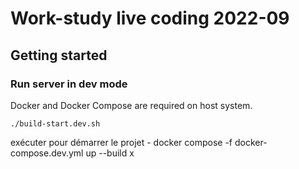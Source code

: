# Work-study live coding 2022-09

## Getting started

### Run server in dev mode

Docker and Docker Compose are required on host system.

```
./build-start.dev.sh
```

exécuter pour démarrer le projet - docker compose -f docker-compose.dev.yml up --build
x
